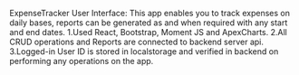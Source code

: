 ExpenseTracker User Interface:
This app enables you to track expenses on daily bases, reports can be generated as and when required with any start and end dates.
1.Used React, Bootstrap, Moment JS and ApexCharts.
2.All CRUD operations and Reports are connected to backend server api.
3.Logged-in User ID is stored in localstorage and verified in backend on performing any operations on the app.
